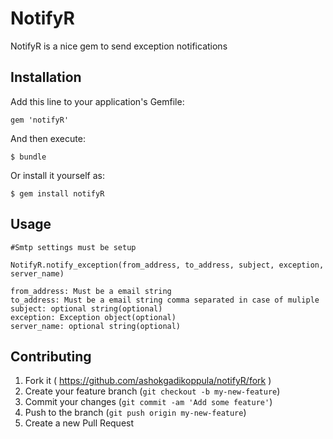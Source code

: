 # NotifyR

NotifyR is a nice gem to send exception notifications

## Installation

Add this line to your application's Gemfile:

    gem 'notifyR'

And then execute:

    $ bundle

Or install it yourself as:

    $ gem install notifyR

## Usage
	#Smtp settings must be setup
	
	NotifyR.notify_exception(from_address, to_address, subject, exception, server_name)

	from_address: Must be a email string
	to_address: Must be a email string comma separated in case of muliple
	subject: optional string(optional)
	exception: Exception object(optional)
	server_name: optional string(optional)


## Contributing

1. Fork it ( https://github.com/ashokgadikoppula/notifyR/fork )
2. Create your feature branch (`git checkout -b my-new-feature`)
3. Commit your changes (`git commit -am 'Add some feature'`)
4. Push to the branch (`git push origin my-new-feature`)
5. Create a new Pull Request
